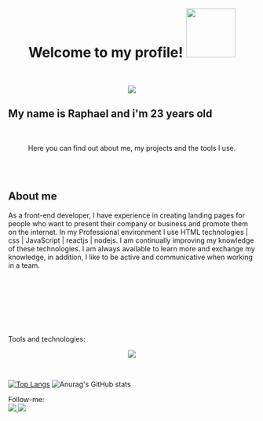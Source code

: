 <h1 align = "center" >Welcome to my profile! <img width="100" src="https://media1.giphy.com/media/3pTZ5pUYLUHh6/giphy.gif?cid=ecf05e47atdzzfkkfr5ks0ez50s1tkfvqs82rygd6m9i4jmv&rid=giphy.gif&ct=s" /></h1>
<br/>
<p align="center">
  <a href="https://github.com/DenverCoder1/readme-typing-svg"><img src="https://readme-typing-svg.herokuapp.com?font=Time+New+Roman&color=cyan&size=25&center=true&vCenter=true&width=600&height=100&lines=Desenvolvedor+Front-End;Buscando+sempre+constante+evolução;"></a>
</p>
<h2>My name is Raphael and i'm 23 years old</h2>
<br/>
<p align = "center" >
Here you can find out about me, my projects and the tools I use.</p>
<br/>
<br>
<h2>About me</h2>
<p>As a front-end developer, I have experience in creating landing pages for people who want to present their company or business and promote them on the internet. In my Professional environment I use HTML technologies | css | JavaScript | reactjs | nodejs. I am continually improving my knowledge of these technologies. I am always available to learn more and exchange my knowledge, in addition, I like to be active and communicative when working in a team.</p>

<br>
<br>
<br>
<br>
<br>
<br>
<br>
Tools and technologies:
<p align="center">
  <a href="https://skillicons.dev">
    <img src="https://skillicons.dev/icons?i=js,html,docker,css,nodejs,react,styledcomponents,sequelize,mongodb,postgres,vscode" />
  </a>
</p>
<br>

<span align="center ">[![Top Langs](https://github-readme-stats.vercel.app/api/top-langs/?username=RaphaelFiais)](https://github.com/anuraghazra/github-readme-stats)
![Anurag's GitHub stats](https://github-readme-stats.vercel.app/api?username=RaphaelFiais&show_icons=true&theme=dark)
</span> 



Follow-me:
<br>
<a href="https://www.instagram.com/raphaelfiais/" > <img src="https://skillicons.dev/icons?i=instagram"/> </a>
<a href="https://www.linkedin.com/in/raphaelfiais/" > <img src="https://skillicons.dev/icons?i=linkedin"/> </a>

<br>

